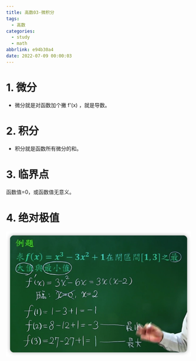 ```yaml
---
title: 高数03-微积分
tags:
  - 高数
categories:
  - study
  - math
abbrlink: e94b30a4
date: 2022-07-09 00:00:03
---
```



# 1. 微分

+ 微分就是对函数加个撇 f'(x)  ，就是导数。

<!-- more -->

# 2. 积分

+ 积分就是函数所有微分的和。

# 3. 临界点

函数值=0，或函数值无意义。

# 4. 绝对极值

<img src="%E9%AB%98%E6%95%B003-%E5%BE%AE%E7%A7%AF%E5%88%86/1.jpg" alt="image-20220710160706738" style="zoom:50%;" />
